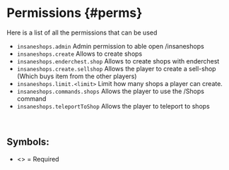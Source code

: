 # Permissions {#perms}
Here is a list of all the permissions that can be used
<br>

* `insaneshops.admin`
  Admin permission to able open /insaneshops
* `insaneshops.create`
  Allows to create shops 
* `insaneshops.enderchest.shop`
  Allows to create shops with enderchest
* `insaneshops.create.sellshop`
  Allows the player to create a sell-shop (Which buys item from the other players)
* `insaneshops.limit.<limit>`
  Limit how many shops a player can create.
* `insaneshops.commands.shops`
  Allows the player to use the /Shops command
* `insaneshops.teleportToShop`
  Allows the player to teleport to shops
<br>

## Symbols:
- <> = Required
